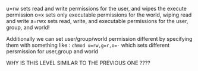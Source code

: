 u=rw sets read and write permissions for the user, and wipes the execute permission
o=x sets only executable permissions for the world, wiping read and write
a=rwx sets read, write, and executable permissions for the user, group, and world! 


Additionally we can set user/group/world permission different by specifying them with something like :
`chmod u=rw,g=r,o=-` which sets different persmission for user,group and world

WHY IS THIS LEVEL SIMILAR TO THE PREVIOUS ONE ???? 
